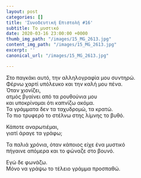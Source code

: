 ```yaml
---
layout: post
categories: []
title: 'Συνοδευτική Επιστολή #16'
subtitle: Το μυστικό
date: 2020-03-16 23:00:00 +0000
thumb_img_path: "/images/15_MG_2613.jpg"
content_img_path: "/images/15_MG_2613.jpg"
excerpt: ''
canonical_url: "/images/15_MG_2613.jpg"

---
```

Στο παγκάκι αυτό, την αλληλογραφία μου συντηρώ.  
Φέρνω χαρτί υπόλευκο και την καλή μου πένα.  
Όταν χιονίζει,  
ατμός βγαίνει από τα ρουθούνια μου  
και υποκρίνομαι ότι καπνίζω ακόμα.  
Τα γράμματα δεν τα ταχυδρομώ, τα κρατώ.  
Το πιο τρυφερό το στέλνω στης λίμνης το βυθό.

Κάποτε αναρωτιέμαι,   
γιατί άραγε τα γράφω;

Τα παλιά χρόνια, όταν κάποιος είχε ένα μυστικό  
πήγαινε απόμερα και το φώναζε στο βουνό.

Εγώ δε φωνάζω.  
Μόνο να γράψω το τέλειο γράμμα προσπαθώ.